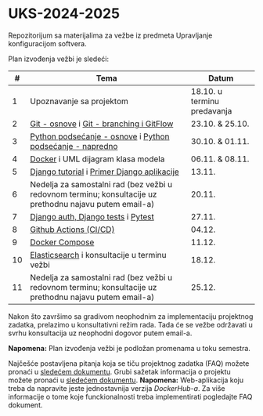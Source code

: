 # UKS-2024-2025
Repozitorijum sa materijalima za vežbe iz predmeta Upravljanje konfiguracijom softvera.

Plan izvođenja vežbi je sledeći:

| # | Tema | Datum  |
| --- | --- | --- |
| 1 | Upoznavanje sa projektom | 18.10. u terminu predavanja |
| 2 | [Git - osnove](https://github.com/vanjamijatov/UKS-materijali/tree/main/Git) i [Git - branching i GitFlow](https://github.com/vanjamijatov/UKS-materijali/tree/main/Git) | 23.10. & 25.10. |
| 3 | [Python podsećanje - osnove](https://github.com/vanjamijatov/UKS-materijali/tree/main/Python%20Basics/Python%20lesson) i [Python podsećanje - napredno](https://github.com/vanjamijatov/UKS-materijali/tree/main/Python%20Basics/Python%20lesson) | 30.10. & 01.11. |
| 4 | [Docker](https://github.com/vanjamijatov/UKS-DjangoAuthTestsDocker) i UML dijagram klasa modela | 06.11. & 08.11. |
| 5 | [Django tutorial](https://github.com/vanjamijatov/UKS-materijali/tree/main/Django%20Framework) i [Primer Django aplikacije](https://github.com/vanjamijatov/UKS-materijali/tree/main/Django%20Application%20Example) | 13.11. |
| 6 | Nedelja za samostalni rad (bez vežbi u redovnom terminu; konsultacije uz prethodnu najavu putem email-a) | 20.11. |
| 7 | [Django auth, Django tests](https://github.com/vanjamijatov/UKS-DjangoAuthTestsDocker) i [Pytest](https://github.com/vanjamijatov/UKS-materijali/tree/main/Pytest) | 27.11. |
| 8 | [Github Actions (CI/CD)](https://github.com/vanjamijatov/UKS-DjangoAuthTestsDocker) | 04.12. |
| 9 | [Docker Compose](https://github.com/vanjamijatov/UKS-DjangoProductionSetup) | 11.12. |
| 10 | [Elasticsearch](https://github.com/vanjamijatov/UKS-DjangoElasticsearch) i konsultacije u terminu vežbi | 18.12. |
| 11 | Nedelja za samostalni rad (bez vežbi u redovnom terminu; konsultacije uz prethodnu najavu putem email-a) | 25.12. |

Nakon što završimo sa gradivom neophodnim za implementaciju projektnog zadatka, prelazimo u konsultativni režim rada. Tada će se vežbe održavati u svrhu konsultacija uz neophodni dogovor putem email-a.

**Napomena:** Plan izvođenja vežbi je podložan promenama u toku semestra.

Najčešće postavljena pitanja koja se tiču projektnog zadatka (FAQ) možete pronaći u [sledećem dokumentu](https://docs.google.com/document/d/1DRjjjZDnjWoZiU_oyHSs4har-wkZvMMlTIxoEg_3m7o/edit?usp=sharing).
Grubi sažetak informacija o projektu možete pronaći u [sledećem dokumentu](Project.md). **Napomena:** Web-aplikacija koju treba da napravite jeste jednostavnija verzija *DockerHub-a*. Za više informacije o tome koje funckionalnosti treba implementirati pogledajte FAQ dokument.
